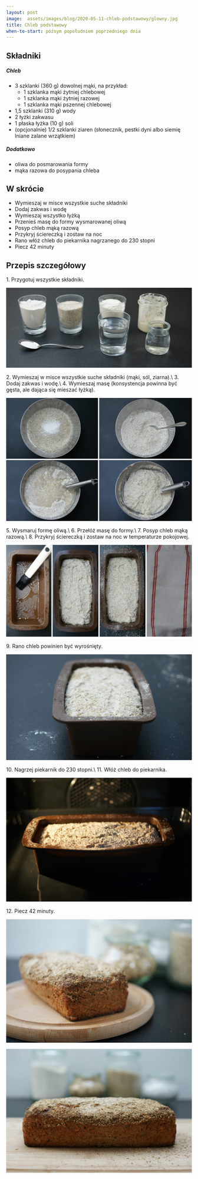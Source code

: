 ```yaml
---
layout: post
image:  assets/images/blog/2020-05-11-chleb-podstawowy/glowny.jpg
title: Chleb podstawowy
when-to-start: późnym popołudniem poprzedniego dnia
---
```


## Składniki

##### Chleb

* 3 szklanki (360 g) dowolnej mąki, na przykład:
  * 1 szklanka mąki żytniej chlebowej
  * 1 szklanka mąki żytniej razowej
  * 1 szklanka mąki pszennej chlebowej
* 1,5 szklanki (310 g) wody
* 2 łyżki zakwasu
* 1 płaska łyżka (10 g) soli 
* (opcjonalnie) 1/2 szklanki ziaren (słonecznik, pestki dyni albo siemię lniane zalane wrzątkiem)

##### Dodatkowo

* oliwa do posmarowania formy
* mąka razowa do posypania chleba

## W skrócie

* Wymieszaj w misce wszystkie suche składniki
* Dodaj zakwas i wodę
* Wymieszaj wszystko łyżką
* Przenieś masę do formy wysmarowanej oliwą
* Posyp chleb mąką razową
* Przykryj ściereczką i zostaw na noc
* Rano włóż chleb do piekarnika nagrzanego do 230 stopni
* Piecz 42 minuty

## Przepis szczegółowy

1\. Przygotuj wszystkie składniki.

![Składniki](/assets/images/blog/2020-05-11-chleb-podstawowy/skladniki.jpg)

2\. Wymieszaj w misce wszystkie suche składniki (mąki, sól, ziarna).\\
3\. Dodaj zakwas i wodę.\\
4\. Wymieszaj masę (konsystencja powinna być gęsta, ale dająca się mieszać łyżką).

![Mieszanie](/assets/images/blog/2020-05-11-chleb-podstawowy/mieszanie.jpg)

5\. Wysmaruj formę oliwą.\\
6\. Przełóż masę do formy.\\
7\. Posyp chleb mąką razową.\\
8\. Przykryj ściereczką i zostaw na noc w temperaturze pokojowej.

![Forma](/assets/images/blog/2020-05-11-chleb-podstawowy/forma.jpg)

9\. Rano chleb powinien być wyrośnięty.

![Wyrośnięty](/assets/images/blog/2020-05-11-chleb-podstawowy/wyrosniety.jpg)

10\. Nagrzej piekarnik do 230 stopni.\\
11\. Włóż chleb do piekarnika.

![Pieczenie](/assets/images/blog/2020-05-11-chleb-podstawowy/pieczenie.jpg)

12\. Piecz 42 minuty.

![Chleb podstawowy](/assets/images/blog/2020-05-11-chleb-podstawowy/koniec.jpg)

![Chleb podstawowy](/assets/images/blog/2020-05-11-chleb-podstawowy/koniec-drugi.jpg)
